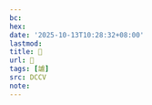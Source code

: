 ```yaml
---
bc:
hex:
date: '2025-10-13T10:28:32+08:00'
lastmod:
title: 􃗥
url: 􃗥
tags: [謯]
src: DCCV
note:
---
```

